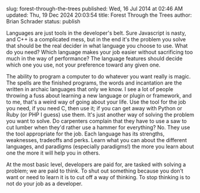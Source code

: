 slug: forest-through-the-trees
published: Wed, 16 Jul 2014 at 02:46 AM
updated: Thu, 19 Dec 2024 20:03:54 
title: Forest Through the Trees
author: Brian Schrader
status: publish

Languages are just tools in the developer's belt. Sure Javascript is nasty, and C++ is  a complicated mess, but in the end it's the problem you solve that should be the real decider in what language you choose to use. What do you need? Which language makes your job easier without sacrificing too much in the way of performance? The language features should decide which one you use, not your preference toward any given one.

The ability to program a computer to do whatever you want really is magic. The spells are the finished programs, the words and incantation are the written in archaic languages that only we know. I see a lot of people throwing a fuss about learning a new language or plugin or framework, and to me, that's a weird way of going about your life. Use the tool for the job you need, if you need C, then use it; if you can get away with Python or Ruby (or PHP I guess) use them. It's just another way of solving the problem you want to solve. Do carpenters complain that they have to use a saw to cut lumber when they'd rather use a hammer for everything? No. They use the tool appropriate for the job. Each language has its strengths, weaknesses, tradeoffs and perks. Learn what you can about the different languages, and paradigms (especially paradigms!) the more you learn about one the more it will help you in others.

At the most basic level, developers are paid for, are tasked with solving a problem; we are paid to think. To shut out something because you don't want or need to learn it is to cut off a way of thinking. To stop thinking is to not do your job as a developer.